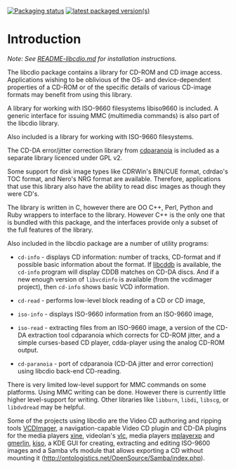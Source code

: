 [![Packaging status](https://repology.org/badge/tiny-repos/libcdio.svg)](https://repology.org/project/libcdio/versions) [![latest packaged version(s)](https://repology.org/badge/latest-versions/libcdio.svg)](https://repology.org/project/libcdio/versions)


# Introduction

_Note: See [README-libcdio.md](README-libcdio.md) for installation instructions._


The libcdio package contains a library for CD-ROM and CD image access. Applications wishing to be oblivious of the OS- and
device-dependent properties of a CD-ROM or of the specific details of various CD-image formats may benefit from using this library.

A library for working with ISO-9660 filesystems libiso9660 is
included. A generic interface for issuing MMC (multimedia commands) is
also part of the libcdio library.

Also included is a library for working with ISO-9660 filesystems.

The CD-DA error/jitter correction library from
[cdparanoia](http://www.xiph.org/paranoia) is included as a separate
library licenced under GPL v2.

Some support for disk image types like CDRWin's BIN/CUE format,
cdrdao's TOC format, and Nero's NRG format are available. Therefore,
applications that use this library also have the ability to read disc
images as though they were CD's.

The library is written in C, however there are OO C++, Perl, Python
and Ruby wrappers to interface to the library. However C++ is the only
one that is bundled with this package, and the interfaces provide only
a subset of the full features of the library.

Also included in the libcdio package are a number of utility programs:

* `cd-info`  - displays CD information: number of tracks, CD-format and
      if possible basic information about the format.  If [libcddb](http://libcddb.sourceforge.net)
	  is available, the `cd-info` program will display CDDB matches on CD-DA discs.
	  And if a new enough version of `libvcdinfo` is available (from the
      vcdimager project), then `cd-info` shows basic VCD information.

* `cd-read`  - performs low-level block reading of a CD or CD image,

* `iso-info` - displays ISO-9660 information from an ISO-9660 image,

* `iso-read` - extracting files from an ISO-9660 image, a version of the
             CD-DA extraction tool cdparanoia which corrects for
             CD-ROM jitter, and a simple curses-based CD player,
             cdda-player using the analog CD-ROM output.

* `cd-paranoia` - port of cdparanoia (CD-DA jitter and error correction)
                using libcdio back-end CD-reading.

There is very limited low-level support for MMC commands on some
platforms. Using MMC writing can be done. However there is currently
little higher level-support for writing. Other libraries like `libburn`,
`libdi`, `libscg`, or `libdvdread` may be helpful.

Some of the projects using libcdio are the Video CD authoring and
ripping tools [VCDImager](http://vcdimager.org), a navigation-capable
Video CD plugin and CD-DA plugins for the media players
[xine](http://xinehq.de), videolan's [vlc](http://videolan.org), media
players [mplayerxp](http://mplayerxp.sourceforge.net/) and
[gmerlin](http://gmerlin.sourceforge.net),
[kiso](http://kiso.sourceforge.net), a KDE GUI for creating,
extracting and editing ISO-9600 images and a Samba vfs module that
allows exporting a CD without mounting it
(<http://ontologistics.net/OpenSource/Samba/index.php>).
